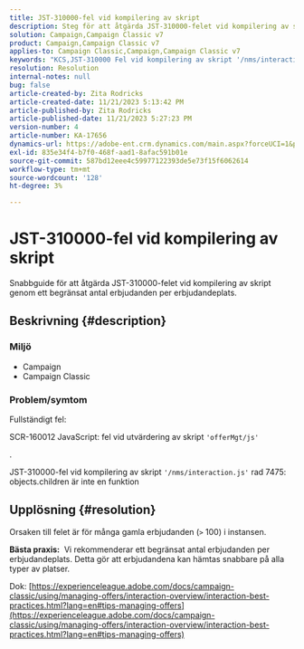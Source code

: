 ```yaml
---
title: JST-310000-fel vid kompilering av skript
description: Steg för att åtgärda JST-310000-felet vid kompilering av skript.
solution: Campaign,Campaign Classic v7
product: Campaign,Campaign Classic v7
applies-to: Campaign Classic,Campaign,Campaign Classic v7
keywords: "KCS,JST-310000 Fel vid kompilering av skript '/nms/interaction.js' rad 7475: objects.children är inte en funktion"
resolution: Resolution
internal-notes: null
bug: false
article-created-by: Zita Rodricks
article-created-date: 11/21/2023 5:13:42 PM
article-published-by: Zita Rodricks
article-published-date: 11/21/2023 5:27:23 PM
version-number: 4
article-number: KA-17656
dynamics-url: https://adobe-ent.crm.dynamics.com/main.aspx?forceUCI=1&pagetype=entityrecord&etn=knowledgearticle&id=b8a57d4e-9188-ee11-8179-6045bd006295
exl-id: 835e34f4-b7f0-468f-aad1-8afac591b01e
source-git-commit: 587bd12eee4c59977122393de5e73f15f6062614
workflow-type: tm+mt
source-wordcount: '128'
ht-degree: 3%

---
```


# JST-310000-fel vid kompilering av skript


Snabbguide för att åtgärda JST-310000-felet vid kompilering av skript genom ett begränsat antal erbjudanden per erbjudandeplats.

## Beskrivning {#description}


### <b>Miljö</b>

- Campaign
- Campaign Classic




### <b>Problem/symtom</b>

Fullständigt fel:

SCR-160012 JavaScript: fel vid utvärdering av skript `'offerMgt/js'`

.

JST-310000-fel vid kompilering av skript `'/nms/interaction.js'` rad 7475: objects.children är inte en funktion


## Upplösning {#resolution}


Orsaken till felet är för många gamla erbjudanden (`>` 100) i instansen.

<b>Bästa praxis:</b>  Vi rekommenderar ett begränsat antal erbjudanden per erbjudandeplats. Detta gör att erbjudandena kan hämtas snabbare på alla typer av platser.

Dok: [https://experienceleague.adobe.com/docs/campaign-classic/using/managing-offers/interaction-overview/interaction-best-practices.html?lang=en#tips-managing-offers](https://experienceleague.adobe.com/docs/campaign-classic/using/managing-offers/interaction-overview/interaction-best-practices.html?lang=en#tips-managing-offers)
